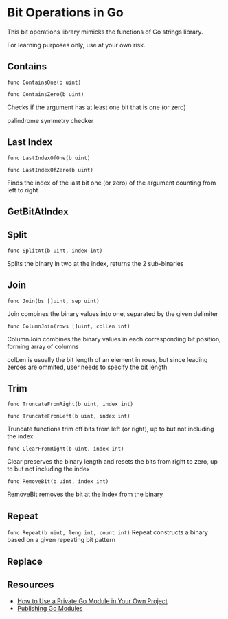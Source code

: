 # Bit Operations in Go

This bit operations library mimicks the functions of Go strings library.

For learning purposes only, use at your own risk.

## Contains

`func ContainsOne(b uint)`

`func ContainsZero(b uint)`

Checks if the argument has at least one bit that is one (or zero)

palindrome symmetry checker

## Last Index

`func LastIndexOfOne(b uint)`

`func LastIndexOfZero(b uint)`

Finds the index of the last bit one (or zero) of the argument counting from left to right

## GetBitAtIndex

## Split

`func SplitAt(b uint, index int)`

Splits the binary in two at the index, returns the 2 sub-binaries

## Join

`func Join(bs []uint, sep uint)`

Join combines the binary values into one, separated by the given delimiter

`func ColumnJoin(rows []uint, colLen int)`

ColumnJoin combines the binary values in each corresponding bit position, forming array of columns

colLen is usually the bit length of an element in rows, but since leading zeroes are ommited, user needs to specify the bit length

## Trim

`func TruncateFromRight(b uint, index int) `

`func TruncateFromLeft(b uint, index int)`

Truncate functions trim off bits from left (or right), up to but not including the index

`func ClearFromRight(b uint, index int) `

Clear preserves the binary length and resets the bits from right to zero, up to but not including the index

`func RemoveBit(b uint, index int)`

RemoveBit removes the bit at the index from the binary

## Repeat

`func Repeat(b uint, leng int, count int)`
Repeat constructs a binary based on a given repeating bit pattern

## Replace

## Resources

- [How to Use a Private Go Module in Your Own Project](https://www.digitalocean.com/community/tutorials/how-to-use-a-private-go-module-in-your-own-project)
- [Publishing Go Modules](https://go.dev/blog/publishing-go-modules)
